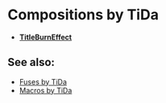 
# Compositions by TiDa

- **[TitleBurnEffect](TitleBurnEffect.md)**

## See also:

- [Fuses by TiDa](../Fuses/tida/README.md)
- [Macros by TiDa](../Macros/tida/README.md)

